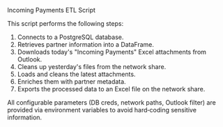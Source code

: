 Incoming Payments ETL Script

This script performs the following steps:
1. Connects to a PostgreSQL database.
2. Retrieves partner information into a DataFrame.
3. Downloads today's "Incoming Payments" Excel attachments from Outlook.
4. Cleans up yesterday's files from the network share.
5. Loads and cleans the latest attachments.
6. Enriches them with partner metadata.
7. Exports the processed data to an Excel file on the network share.

All configurable parameters (DB creds, network paths, Outlook filter) are
provided via environment variables to avoid hard‑coding sensitive information.


